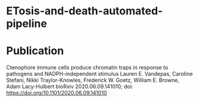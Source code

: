 # ETosis-and-death-automated-pipeline

# Publication
Ctenophore immune cells produce chromatin traps in response to pathogens and NADPH-independent stimulus
Lauren E. Vandepas, Caroline Stefani, Nikki Traylor-Knowles, Frederick W. Goetz, William E. Browne, Adam Lacy-Hulbert
bioRxiv 2020.06.09.141010; doi: https://doi.org/10.1101/2020.06.09.141010

